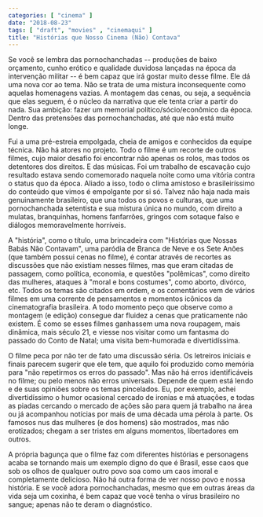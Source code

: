 ```yaml
---
categories: [ "cinema" ]
date: "2018-08-23"
tags: [ "draft", "movies" , "cinemaqui" ]
title: "Histórias que Nosso Cinema (Não) Contava"
---
```

Se você se lembra das pornochanchadas -- produções de baixo orçamento, cunho erótico e qualidade duvidosa lançadas na época da intervenção militar -- é bem capaz que irá gostar muito desse filme. Ele dá uma nova cor ao tema. Não se trata de uma mistura inconsequente como aquelas homenagens vazias. A montagem das cenas, ou seja, a sequência que elas seguem, é o núcleo da narrativa que ele tenta criar a partir do nada. Sua ambição: fazer um memorial político/sócio/econômico da época. Dentro das pretensões das pornochanchadas, até que não está muito longe.

Fui a uma pré-estreia empolgada, cheia de amigos e conhecidos da equipe técnica. Não há atores no projeto. Todo o filme é um recorte de outros filmes, cujo maior desafio foi encontrar não apenas os rolos, mas todos os detentores dos direitos. E das músicas. Foi um trabalho de escavação cujo resultado estava sendo comemorado naquela noite como uma vitória contra o status quo da época. Aliado a isso, todo o clima amistoso e brasileiríssimo do conteúdo que vimos é empolgante por si só. Talvez não haja nada mais genuinamente brasileiro, que una todos os povos e culturas, que uma pornochanchada setentista e sua mistura única no mundo, com direito a mulatas, branquinhas, homens fanfarrões, gringos com sotaque falso e diálogos memoravelmente horríveis.

A "história", como o título, uma brincadeira com "Histórias que Nossas Babás Não Contavam", uma paródia de Branca de Neve e os Sete Anões (que também possui cenas no filme), é contar através de recortes as discussões que não existiam nesses filmes, mas que eram citadas de passagem, como política, economia, e questões "polêmicas", como direito das mulheres, ataques à "moral e bons costumes", como aborto, divórco, etc. Todos os temas são citados em ordem, e os comentários vem de vários filmes em uma corrente de pensamentos e momentos icônicos da cinematografia brasileira. A todo momento peço que observe como a montagem (e edição) consegue dar fluidez a cenas que praticamente não existem. É como se esses filmes ganhassem uma nova roupagem, mais dinâmica, mais século 21, e viesse nos visitar como um fantasma do passado do Conto de Natal; uma visita bem-humorada e divertidíssima.

O filme peca por não ter de fato uma discussão séria. Os letreiros iniciais e finais parecem sugerir que ele tem, que aquilo foi produzido como memória para "não repetirmos os erros do passado". Mas não há erros identificáveis no filme; ou pelo menos não erros universais. Depende de quem está lendo e de suas opiniões sobre os temas pincelados. Eu, por exemplo, achei divertidíssimo o humor ocasional cercado de ironias e má atuações, e todas as piadas cercando o mercado de ações são para quem já trabalho na área ou já acompanhou notícias por mais de uma década uma pérola à parte. Os famosos nus das mulheres (e dos homens) são mostrados, mas não erotizados; chegam a ser tristes em alguns momentos, libertadores em outros.

A própria bagunça que o filme faz com diferentes histórias e personagens acaba se tornando mais um exemplo digno do que é Brasil, esse caos que sob os olhos de qualquer outro povo soa como um caos imoral e completamente delicioso. Não há outra forma de ver nosso povo e nossa história. E se você adora pornochanchadas, mesmo que em outras áreas da vida seja um coxinha, é bem capaz que você tenha o vírus brasileiro no sangue; apenas não te deram o diagnóstico.
